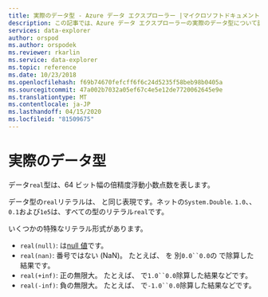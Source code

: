 ```yaml
---
title: 実際のデータ型 - Azure データ エクスプローラー |マイクロソフトドキュメント
description: この記事では、Azure データ エクスプローラーの実際のデータ型について説明します。
services: data-explorer
author: orspod
ms.author: orspodek
ms.reviewer: rkarlin
ms.service: data-explorer
ms.topic: reference
ms.date: 10/23/2018
ms.openlocfilehash: f69b74670fefcff6f6c24d5235f58beb98b0405a
ms.sourcegitcommit: 47a002b7032a05ef67c4e5e12de7720062645e9e
ms.translationtype: MT
ms.contentlocale: ja-JP
ms.lasthandoff: 04/15/2020
ms.locfileid: "81509675"
---
```

# <a name="the-real-data-type"></a>実際のデータ型

データ`real`型は、64 ビット幅の倍精度浮動小数点数を表します。

データ型の`real`リテラルは、 と同じ表現です。ネットの`System.Double`. `1.0`、、`0.1`および`1e5`は、すべての型のリテラル`real`です。

いくつかの特殊なリテラル形式があります。
* `real(null)`: は[null 値](null-values.md)です。
* `real(nan)`: 番号ではない (NaN)。 たとえば、 を 別`0.0``0.0`の で除算した結果です。
* `real(+inf)`: 正の無限大。 たとえば、 で`1.0``0.0`除算した結果などです。
* `real(-inf)`: 負の無限大。 たとえば、 で`-1.0``0.0`除算した結果などです。
